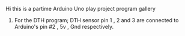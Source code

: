 Hi this is a partime Arduino Uno play project program gallery

1. For the DTH program; DTH sensor pin 1 , 2 and 3 are connected to Arduino's pin #2 ,  5v , Gnd respectively. 

